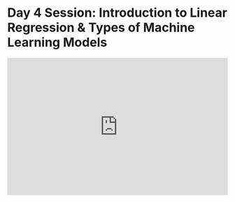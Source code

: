 <h1>Day 4 Session: Introduction to Linear Regression & Types of Machine Learning Models</h1>
<iframe width="100%" height="315" src="https://www.youtube.com/embed/luYLZcP214k?list=PLKub218pIBvER9BC5wK6FH8YhmTtsZN2G" title="YouTube video player" frameborder="0" allow="accelerometer; autoplay; clipboard-write; encrypted-media; gyroscope; picture-in-picture" allowfullscreen></iframe>